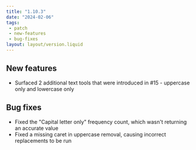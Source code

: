 ```yaml
---
title: "1.10.3"
date: "2024-02-06"
tags: 
 - patch
 - new-features
 - bug-fixes
layout: layout/version.liquid
---
```

## New features
- Surfaced 2 additional text tools that were introduced in #15 - uppercase only and lowercase only 

## Bug fixes
- Fixed the "Capital letter only" frequency count, which wasn't returning an accurate value
- Fixed a missing caret in uppercase removal, causing incorrect replacements to be run
